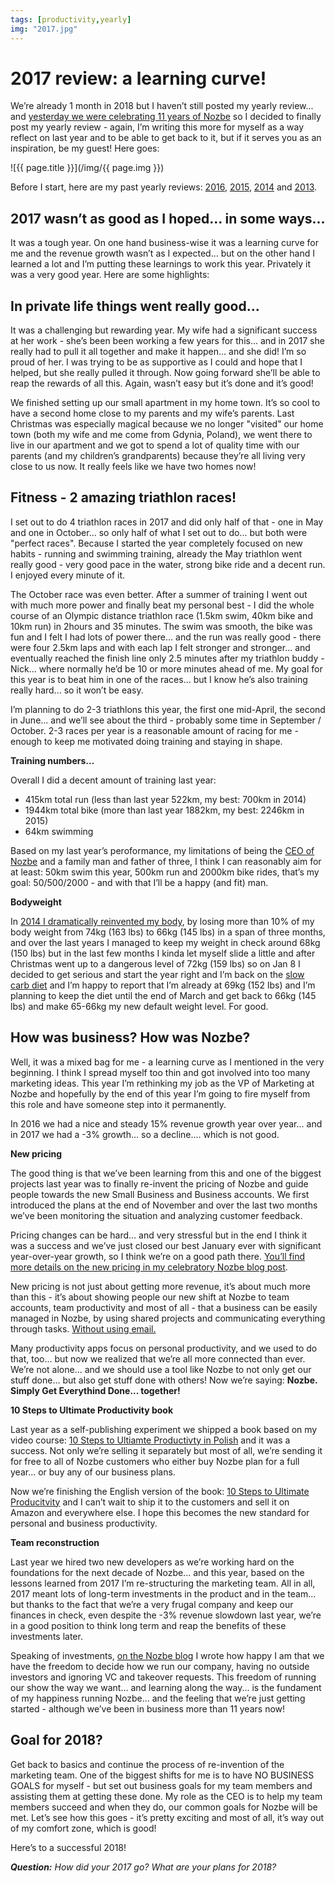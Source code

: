 ```yaml
---
tags: [productivity,yearly]
img: "2017.jpg"
---
```


# 2017 review: a learning curve!

We’re already 1 month in 2018 but I haven’t still posted my yearly review... and [yesterday we were  celebrating 11 years of Nozbe][n11] so I decided to finally post my yearly review - again, I’m writing this more for myself as a way reflect on last year and to be able to get back to it, but if it serves you as an inspiration, be my guest! Here goes:

<!--More-->

![{{ page.title }}](/img/{{ page.img }})

Before I start, here are my past yearly reviews: [2016](/2016), [2015](https://sliwinski.com/2015), [2014](https://sliwinski.com/2014) and [2013](https://sliwinski.com/summary2013).

## 2017 wasn’t as good as I hoped... in some ways...

It was a tough year. On one hand business-wise it was a learning curve for me and the revenue growth wasn’t as I expected... but on the other hand I learned a lot and I’m putting these learnings to work this year. Privately it was a very good year. Here are some highlights:

## In private life things went really good...

It was a challenging but rewarding year. My wife had a significant success at her work - she’s been been working a few years for this... and in 2017 she really had to pull it all together and make it happen... and she did! I’m so proud of her. I was trying to be as supportive as I could and hope that I helped, but she really pulled it through. Now going forward she’ll be able to reap the rewards of all this. Again, wasn’t easy but it’s done and it’s good!

We finished setting up our small apartment in my home town. It’s so cool to have a second home close to my parents and my wife’s parents. Last Christmas was especially magical because we no longer "visited" our home town (both my wife and me come from Gdynia, Poland), we went there to live in our apartment and we got to spend a lot of quality time with our parents (and my children’s grandparents) because they’re all living very close to us now. It really feels like we have two homes now!

## Fitness - 2 amazing triathlon races!

I set out to do 4 triathlon races in 2017 and did only half of that - one in May and one in October... so only half of what I set out to do... but both were "perfect races". Because I started the year completely focused on new habits - running and swimming training, already the May triathlon went really good - very good pace in the water, strong bike ride and a decent run. I enjoyed every minute of it.

The October race was even better. After a summer of training I went out with much more power and finally beat my personal best - I did the whole course of an Olympic distance triathlon race (1.5km swim, 40km bike and 10km run) in 2hours and 35 minutes. The swim was smooth, the bike was fun and I felt I had lots of power there... and the run was really good - there were four 2.5km laps and with each lap I felt stronger and stronger... and eventually reached the finish line only 2.5 minutes after my triathlon buddy - Nick... where normally he’d be 10 or more minutes ahead of me. My goal for this year is to beat him in one of the races... but I know he’s also training really hard... so it won’t be easy.

I’m planning to do 2-3 triathlons this year, the first one mid-April, the second in June... and we’ll see about the third - probably some time in September / October. 2-3 races per year is a reasonable amount of racing for me - enough to keep me motivated doing training and staying in shape.

**Training numbers...**

Overall I did a decent amount of training last year:

- 415km total run (less than last year 522km, my best: 700km in 2014)
- 1944km total bike (more than last year 1882km, my best: 2246km in 2015)
- 64km swimming

Based on my last year’s peroformance, my limitations of being the [CEO of Nozbe][n] and a family man and father of three, I think I can reasonably aim for at least: 50km swim this year, 500km run and 2000km bike rides, that’s my goal: 50/500/2000 - and with that I’ll be a happy (and fit) man.

**Bodyweight**

In [2014 I dramatically reinvented my body](https://sliwinski.com/2014/), by losing more than 10% of my body weight from 74kg (163 lbs) to 66kg (145 lbs) in a span of three months, and over the last years I managed to keep my weight in check around 68kg (150 lbs) but in the last few months I kinda let myself slide a little and after Christmas went up to a dangerous level of 72kg (159 lbs) so on Jan 8 I decided to get serious and start the year right and I’m back on the [slow carb diet](https://sliwinski.com/slow-carb-diet) and I’m happy to report that I’m already at 69kg (152 lbs) and I’m planning to keep the diet until the end of March and get back to 66kg (145 lbs) and make 65-66kg my new default weight level. For good.

## How was business? How was Nozbe?

Well, it was a mixed bag for me - a learning curve as I mentioned in the very beginning. I think I spread myself too thin and got involved into too many marketing ideas. This year I’m rethinking my job as the VP of Marketing at Nozbe and hopefully by the end of this year I’m going to fire myself from this role and have someone step into it permanently.

In 2016 we had a nice and steady 15% revenue growth year over year... and in 2017 we had a -3% growth... so a decline.... which is not good.

**New pricing**

The good thing is that we’ve been learning from this and one of the biggest projects last year was to finally re-invent the pricing of Nozbe and guide people towards the new Small Business and Business accounts. We first introduced the plans at the end of November and over the last two months we’ve been monitoring the situation and analyzing customer feedback.

Pricing changes can be hard... and very stressful but in the end I think it was a success and we’ve just closed our best January ever with significant year-over-year growth, so I think we’re on a good path there. [You’ll find more details on the new pricing in my celebratory Nozbe blog post][n11].

New pricing is not just about getting more revenue, it’s about much more than this - it’s about showing people our new shift at Nozbe to team accounts, team productivity and most of all - that a business can be easily managed in Nozbe, by using shared projects and communicating everything through tasks. [Without using email.](https://sliwinski.com/emailban)

Many productivity apps focus on personal productivity, and we used to do that, too... but now we realized that we’re all more connected than ever. We’re not alone... and we should use a tool like Nozbe to not only get our stuff done... but also get stuff done with others! Now we’re saying: **Nozbe. Simply Get Everythind Done... together!**

**10 Steps to Ultimate Productivity book**

Last year as a self-publishing experiment we shipped a book based on my video course: [10 Steps to Ultiamte Productivty in Polish](https://kursproduktywnosci.pl) and it was a success. Not only we’re selling it separately but most of all, we’re sending it for free to all of Nozbe customers who either buy Nozbe plan for a full year... or buy any of our business plans.

Now we’re finishing the English version of the book: [10 Steps to Ultimate Producitvity](https://productivitycourse.com) and I can’t wait to ship it to the customers and sell it on Amazon and everywhere else. I hope this becomes the new standard for personal and business productivity.

**Team reconstruction**

Last year we hired two new developers as we’re working hard on the foundations for the next decade of Nozbe... and this year, based on the lessons learned from 2017 I’m re-structuring the marketing team. All in all, 2017 meant lots of long-term investments in the product and in the team... but thanks to the fact that we’re a very frugal company and keep our finances in check, even despite the -3% revenue slowdown last year, we’re in a good position to think long term and reap the benefits of these investments later.

Speaking of investments, [on the Nozbe blog][n11] I wrote how happy I am that we have the freedom to decide how we run our company, having no outside investors and ignoring VC and takeover requests. This freedom of running our show the way we want... and learning along the way... is the fundament of my happiness running Nozbe... and the feeling that we’re just getting started - although we’ve been in business more than 11 years now!

## Goal for 2018?

Get back to basics and continue the process of re-invention of the marketing team. One of the biggest shifts for me is to have NO BUSINESS GOALS for myself - but set out business goals for my team members and assisting them at getting these done. My role as the CEO is to help my team members succeed and when they do, our common goals for Nozbe will be met. Let’s see how this goes - it’s pretty exciting and most of all, it’s way out of my comfort zone, which is good!

Here’s to a successful 2018!

***Question:*** *How did your 2017 go? What are your plans for 2018?*

[d]: http://db.tt/kD7Liux
[t]: https://twitter.com/MSliwinski
[p]: /podcast
[n]: https://nozbe.com/?a=mike
[r]: https://michael.gratis/radex
[i]: https://michael.gratis/thepodcast
[o]: https://michael.gratis/ipadonly
[n11]: https://nozbe.com/blog/11-years/
